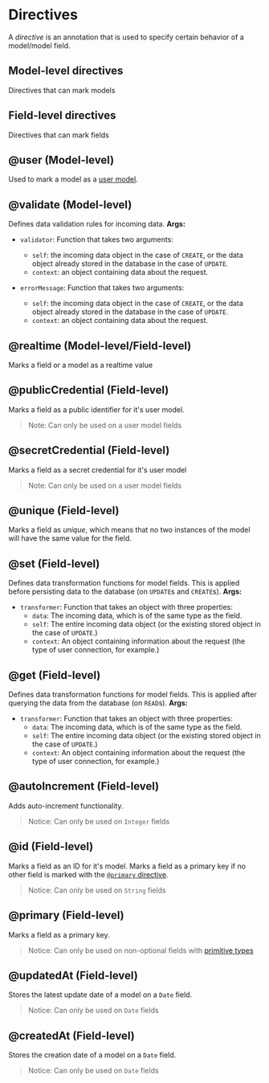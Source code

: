 # Directives

A *directive* is an annotation that is used to specify certain behavior of a model/model field.

## Model-level directives
Directives that can mark models

## Field-level directives
Directives that can mark fields

## @user (Model-level)
Used to mark a model as a [user model](./user-models.md).

## @validate (Model-level)
Defines data validation rules for incoming data.
**Args:**
 - `validator`: Function that takes two arguments:
    * `self`: the incoming data object in the case of `CREATE`, or the data object already stored in the database in the case of `UPDATE`.
    * `context`: an object containing data about the request.

 - `errorMessage`: Function that takes two arguments:
    * `self`: the incoming data object in the case of `CREATE`, or the data object already stored in the database in the case of `UPDATE`.
    * `context`: an object containing data about the request.

## @realtime (Model-level/Field-level)
Marks a field or a model as a realtime value

## @publicCredential (Field-level)
Marks a field as a public identifier for it's user model.
> Note: Can only be used on a user model fields

## @secretCredential (Field-level)
Marks a field as a secret credential for it's user model
> Note: Can only be used on a user model fields

## @unique (Field-level)
Marks a field as *unique*, which means that no two instances of the model will have the same value for the field.

## @set (Field-level)
Defines data transformation functions for model fields. This is applied before persisting data to the database (on `UPDATE`s and `CREATE`s).
**Args:**
 - `transformer`: Function that takes an object with three properties:
    * `data`: The incoming data, which is of the same type as the field.
    * `self`: The entire incoming data object (or the existing stored object in the case of `UPDATE`.)
    * `context`: An object containing information about the request (the type of user connection, for example.)

## @get (Field-level)
Defines data transformation functions for model fields. This is applied after querying the data from the database (on `READ`s).
**Args:**
 - `transformer`: Function that takes an object with three properties:
    * `data`: The incoming data, which is of the same type as the field.
    * `self`: The entire incoming data object (or the existing stored object in the case of `UPDATE`.)
    * `context`: An object containing information about the request (the type of user connection, for example.)


## @autoIncrement (Field-level)
Adds auto-increment functionality.
> Notice: Can only be used on `Integer` fields

## @id (Field-level)
Marks a field as an ID for it's model. Marks a field as a primary key if no other field is marked with the [`@primary` directive](#primary-field-level).
> Notice: Can only be used on `String` fields

## @primary (Field-level)
Marks a field as a primary key.
> Notice: Can only be used on non-optional fields with [primitive types](./primitive-types.md)


## @updatedAt (Field-level)
Stores the latest update date of a model on a `Date` field.
> Notice: Can only be used on `Date` fields

## @createdAt (Field-level)
Stores the creation date of a model on a `Date` field.
> Notice: Can only be used on `Date` fields
